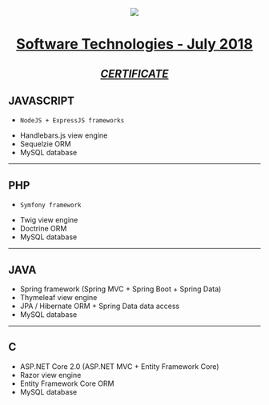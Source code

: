 <p align="center"><img src="https://softuni.bg/content/images/svg-logos/software-university-logo.svg"  /></p>

# <a href="https://softuni.bg/trainings/1940/software-technologies-july-2018"><p align="center">Software Technologies - July 2018<p></a>

## <p align="center"> <a href="https://softuni.bg/certificates/details/56728/42902bf4" > _CERTIFICATE_ </a> </p>

## JAVASCRIPT

-     NodeJS + ExpressJS frameworks
- Handlebars.js view engine
- Sequelzie ORM
- MySQL database

---

## PHP

-     Symfony framework
- Twig view engine
- Doctrine ORM
- MySQL database

---

## JAVA

- Spring framework (Spring MVC + Spring Boot + Spring Data)
- Thymeleaf view engine
- JPA / Hibernate ORM + Spring Data data access
- MySQL database

---

## C

- ASP.NET Core 2.0 (ASP.NET MVC + Entity Framework Core)
- Razor view engine
- Entity Framework Core ORM
- MySQL database
